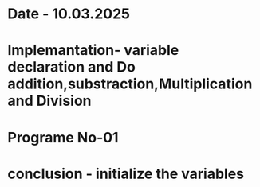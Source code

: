 # Date - 10.03.2025
# Implemantation- variable declaration and Do addition,substraction,Multiplication and Division
# Programe No-01

# conclusion - initialize the variables